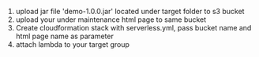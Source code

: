 1. upload jar file 'demo-1.0.0.jar' located under target folder to s3 bucket
2. upload your under maintenance html page to same bucket
3. Create cloudformation stack with serverless.yml, pass bucket name and html page name as parameter
3. attach lambda to your target group